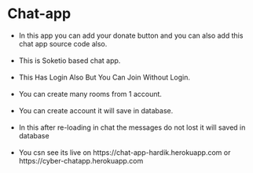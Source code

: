 # Chat-app
<ul>
<li>In this app you can add your donate button and you can also add this chat app source code also.</li><br>
<li>This is Soketio based chat app.</li><br>
<li>This Has Login Also But You Can Join Without Login.</li><br>
<li>You can create many rooms from 1 account.</li><br>
<li>You can create account it will save in database.</li><br>
<li>In this after re-loading in chat the messages do not lost it will saved in database</li><br>
<li>You csn see its live on https://chat-app-hardik.herokuapp.com or https://cyber-chatapp.herokuapp.com</li>
</ul>
